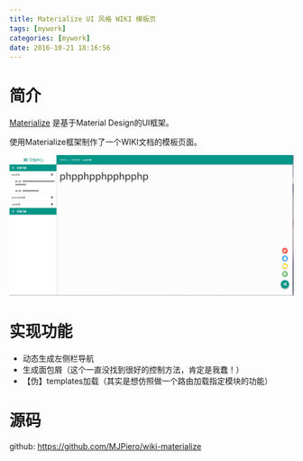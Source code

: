 ```yaml
---
title: Materialize UI 风格 WIKI 模板页
tags: [mywork]
categories: [mywork]
date: 2016-10-21 18:16:56
---
```


# 简介
[Materialize](http://materializecss.com/) 是基于Material Design的UI框架。

使用Materialize框架制作了一个WIKI文档的模板页面。

![](/images/QQ截图20160708183414.png)

# 实现功能
* 动态生成左侧栏导航
* 生成面包屑（这个一直没找到很好的控制方法，肯定是我蠢！）
* 【伪】templates加载（其实是想仿照做一个路由加载指定模块的功能）

# 源码
github:  https://github.com/MJPiero/wiki-materialize

